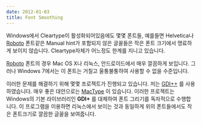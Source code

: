 ```yaml
---
date: 2012-01-03
title: Font Smoothing
---
```


Windows에서 Cleartype이 활성화되어있음에도 몇몇 폰트들, 예를들면 Helvetica나
[Roboto][] 폰트같은 Manual hint가 포함되지 않은 글꼴들은 작은 폰트 크기에서
명료하게 보이지 않습니다. Cleartype자체가 어느정도 한계를 지니고 있습니다.

[Roboto][] 폰트의 경우 Mac OS X나 리눅스, 안드로이드에서 매우 깔끔하게
보입니다. 그러나 Windows 7에서는 이 폰트는 거칠고 울퉁불퉁하여 사용할 수 없을
수준입니다.

이러한 문제를 해결하기 위해 몇몇 프로젝트가 진행되고 있습니다. 저는
[GDI++](http://code.google.com/p/gdipp/) 를 사용하였습니다. 매우 좋은
대안으로는 [MacType](http://mactype.themex.net) 이 있습니다. 이러한 프로젝트는
Windows의 기본 라이브러리인 **GDI+** 를 대체하여 폰트 그리기를 독자적으로
수행합니다. 이 프로그램을 이용하면 리눅스에서 보이는 것과 동일하게 위의
폰트들에서도 작은 폰트크기로 깔끔한 글꼴을 보여줍니다.

[Roboto]: http://developer.android.com/design/style/typography.html